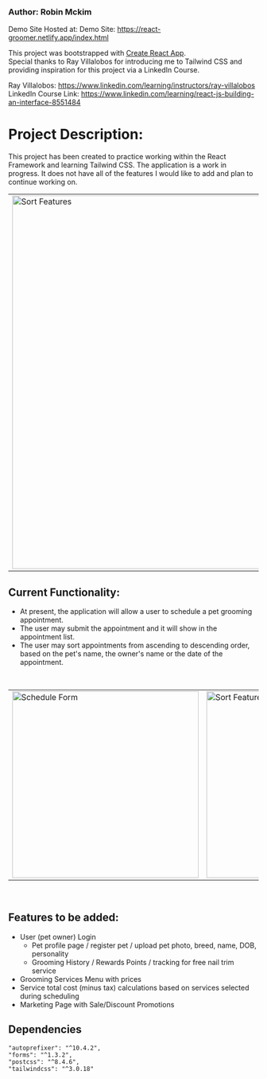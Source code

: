 ### Author: Robin Mckim

Demo Site Hosted at: Demo Site: https://react-groomer.netlify.app/index.html

This project was bootstrapped with [Create React App](https://github.com/facebook/create-react-app). <br />
Special thanks to Ray Villalobos for introducing me to Tailwind CSS and providing inspiration for this project via a LinkedIn Course.

Ray Villalobos: https://www.linkedin.com/learning/instructors/ray-villalobos <br />
LinkedIn Course Link: https://www.linkedin.com/learning/react-js-building-an-interface-8551484

# Project Description:

This project has been created to practice working within the React Framework and learning Tailwind CSS. The application is a work in progress. It does not have all of the features I would like to add and plan to continue working on.

<table align="center"> 
  <tr>
    <td>
      <img align="center" title="Sort Features" width = "750px" 
           src="https://user-images.githubusercontent.com/84540978/153811687-4fd07f1d-3a81-4354-9ecf-ba13b00f2c7f.jpg" />
    </td>
  </tr>
</table>

## Current Functionality:

- At present, the application will allow a user to schedule a pet grooming appointment.
- The user may submit the appointment and it will show in the appointment list.
- The user may sort appointments from ascending to descending order, based on the pet's name, the owner's name or the date of the appointment.

<br />

<table align="center"> 
  <tr>
    <td>
      <img align="center" title="Schedule Form" width = "375px" 
           src="https://user-images.githubusercontent.com/84540978/153812149-76ac9e3f-8407-4a3c-b9d6-ae84af420b32.jpg" />
    </td>
    <td>
      <img align="center" title="Sort Features" width = "375px" 
           src="https://user-images.githubusercontent.com/84540978/153812165-5607aff2-bd49-47f7-a526-c11db2c3d0c2.jpg" />
    </td>
</tr>
</table>

<br />

## Features to be added:

- User (pet owner) Login
  - Pet profile page / register pet / upload pet photo, breed, name, DOB, personality
  - Grooming History / Rewards Points / tracking for free nail trim service
- Grooming Services Menu with prices
- Service total cost (minus tax) calculations based on services selected during scheduling
- Marketing Page with Sale/Discount Promotions

## Dependencies

    "autoprefixer": "^10.4.2",
    "forms": "^1.3.2",
    "postcss": "^8.4.6",
    "tailwindcss": "^3.0.18"
